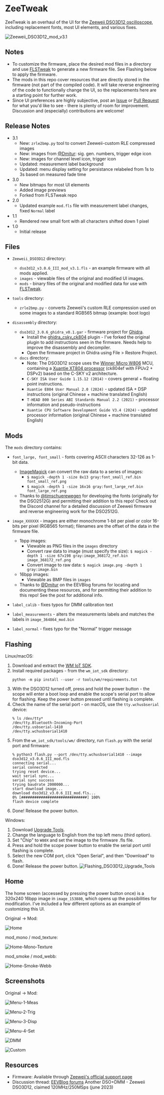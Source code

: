 # ZeeTweak
ZeeTweak is an overhaul of the UI for the [Zeeweii DSO3D12 oscilloscope](http://www.zeeweii.com/productinfo/dso3d12.html), including replacement fonts, most UI elements, and various fixes.

![Zeeweii_DSO3D12_mod_v3.1](https://github.com/user-attachments/assets/88fa9dd7-0761-489b-bc0e-031cb9fce3c7)

## Notes
- To customize the firmware, place the desired mod files in a directory and use [FLSTweak](https://github.com/taligentx/FLSTweak) to generate a new firmware file. See Flashing below to apply the firmware.
- The mods in this repo cover resources that are directly stored in the firmware (not part of the compiled code). It will take reverse engineering of the code to functionally change the UI, so the replacements here are a starting point for further work.
- Since UI preferences are highly subjective, post an [Issue](https://github.com/taligentx/ZeeTweak/issues) or [Pull Request](https://github.com/taligentx/ZeeTweak/pulls) for what you'd like to see - there is plenty of room for improvement. Discussion and (especially) contributions are welcome!

## Release Notes
- 3.1
  - New: `zrle2bmp.py` tool to convert Zeeweii-custom RLE compressed images
  - New: images from [@Dmitur](https://www.eevblog.com/forum/testgear/another-dsodmm-zeeweii-dso3d12-claimed-120mhz250msps/msg5789049/#msg5789049): sig. gen. numbers, trigger edge icon
  - New: images for channel level icon, trigger icon
  - Updated: measurement label background
  - Updated: menu display setting for persistance relabeled from 1s to 3s based on measured fade time
- 3.0
  - New bitmaps for most UI elements
  - Added image previews
  - Forked from FLSTweak repo
- 2.0
  - Updated example `mod.fls` file with measurement label changes, fixed `Normal` label
- 1.1
  - Rendered new small font with all characters shifted down 1 pixel
- 1.0
  - Initial release

## Files
- `Zeeweii_DSO3D12` directory:
  - `dso3d12_v3.0.6_III_mod_v3.1.fls` - an example firmware with all mods applied.
  - `images` - viewable files of the original and modified UI images.
  - `mods` - binary files of the original and modified data for use with [FLSTweak](https://github.com/taligentx/FLSTweak).

- `tools` directory:
  - `zrle2bmp.py` - converts Zeeweii's custom RLE compression used on some images to a standard RGB565 bitmap (example: boot logo)

- `disassembly` directory:
  - `dso3d12_3.0.6_ghidra_v0.1.gar` - firmware project for [Ghidra](https://github.com/NationalSecurityAgency/ghidra).
    - Install the [ghidra_csky_ck804](https://github.com/taligentx/ghidra_csky_ck804) plugin - I've forked the original plugin to add instructions seen in the firmware. Needs help to improve the disassembly and decompiler.
    - Open the firmware project in Ghidra using File > Restore Project.
  - `docs` directory:
    - Note: The DSO3D12 scope uses the [Winner Micro W806](https://doc.winnermicro.net/w800/en/latest/soc_guides/index.html) MCU, containing a [Xuantie XT804 processor](https://www.xrvm.cn/community/download) (ck804ef with FPUv2 + DSPv2) based on the C-SKY v2 architecture.
    - `C-SKY ISA User Guide 1.15.12 (2014)` - covers general + floating point instructions. 
    - `Xuantie E804 User Manual 2.0 (2024)` - updated ISA + DSP instructions (original Chinese + machine translated English)
    - `T-HEAD 800 Series ABI Standards Manual 2.2 (2021)` - processor information and pseudo-instructions
    - `Xuantie CPU Software Development Guide V3.4 (2024)` - updated processor information (original Chinese + machine translated English)

## Mods
The `mods` directory contains:
- `font_large, font_small` - fonts covering ASCII characters 32-126 as 1-bit data.
  - [ImageMagick](https://imagemagick.org) can convert the raw data to a series of images:
      - `$ magick -depth 1 -size 8x13 gray:font_small_ref.bin font_small_ref.png`
      - `$ magick -depth 1 -size 16x16 gray:font_large_ref.bin font_large_ref.png`
  - Thanks to [@timschuerewegen](https://www.eevblog.com/forum/testgear/new-2ch-pocket-dsosg-sigpeak-dso2512g/msg5124096/#msg5124096) for developing the fonts (originally for the DSO2512G) and permitting their addition to this repo! Check out the Discord channel for a detailed discussion of Zeeweii firmware and reverse engineering work for the DSO2512G.

- `image_XXXXXX` - images are either monochrome 1-bit per pixel or color 16-bits per pixel (RGB565 format); filenames are the offset of the data in the firmware file.
  - 1bpp images:
    - Viewable as PNG files in the `images` directory
    - Convert raw data to image (must specify the size): `$ magick -depth 1 -size 67x198 gray:image_368172_ref.bin image_368172_ref.png`
    - Convert image to raw data: `$ magick image.png -depth 1 gray:image.bin`
  - 16bpp images:
    - Viewable as BMP files in `images`
  - Thanks to [@Dmitur](https://www.eevblog.com/forum/testgear/another-dsodmm-zeeweii-dso3d12-claimed-120mhz250msps/msg5789049/#msg5789049) on the EEVBlog forums for locating and documenting these resources, and for permitting their addition to this repo! See the post for additional info.
- `label_calib` - fixes typos for DMM calibration text
- `label_measurements` - alters the measurements labels and matches the labels in `image_364864_mod.bin`
- `label_normal` - fixes typo for the "Normal" trigger message

## Flashing
Linux/macOS:
  1. Download and extract the [WM IoT SDK](https://doc.winnermicro.net/download/version/).
  2. Install required packages - from the `wm_iot_sdk` directory:
     ```
     python -m pip install --user -r tools/wm/requirements.txt
     ```
  3. With the DSO3D12 turned off, press and hold the power button - the scope will enter a boot loop and enable the scope's serial port to allow for flashing. Keep the power button pressed until flashing is complete.
  4. Check the name of the serial port - on macOS, use the `tty.wchusbserial` device:
     ```
     % ls /dev/tty*
     /dev/tty.Bluetooth-Incoming-Port
     /dev/tty.usbserial-1410  
     /dev/tty.wchusbserial1410
     ```
  5. From the `wm_iot_sdk/tools/wm/` directory, run `flash.py` with the serial port and firmware:
     ```
     % python3 flash.py --port /dev/tty.wchusbserial1410 --image dso3d12_v3.0.6_III_mod.fls 
     connecting serial...
     serial connected
     trying reset device...
     wait serial sync...
     serial sync success
     trying baudrate 2000000...
     start download image...
     download dso3d12_v3.0.6_III_mod.fls...
     0% [##############################] 100%
     flash device complete
     ```
  6. Done! Release the power button.

Windows:
  1. Download [Upgrade Tools](http://www.isme.fun/?log=blog&id=34).
  2. Change the language to English from the top left menu (third option).
  3. Set "Chip" to `W80X` and set the image to the firmware .fls file.
  4. Press and hold the scope power button to enable the serial port until flashing is complete.
  5. Select the new COM port, click "Open Serial", and then "Download" to flash.
  6. Done! Release the power button.
  ![Flashing_DSO3D12_Upgrade_Tools](https://github.com/user-attachments/assets/0cf60add-3fdf-4c25-b316-f78c7475e515)

## Home
The home screen (accessed by pressing the power button once) is a 320x240 16bpp image in `image_153880`, which opens up the possibilities for modification. I've included a few different options as an example of customizing this UI.

Original -> Mod:

![Home](https://github.com/user-attachments/assets/aea4cd70-0786-4990-813c-eb9828177fd5)

mod_mono / mod_texture:

![Home-Mono-Texture](https://github.com/user-attachments/assets/9e934119-73a9-4ede-993d-640feb40c9da)

mod_smoke / mod_webb:

![Home-Smoke-Webb](https://github.com/user-attachments/assets/0c310e26-948b-42a3-a996-31d69ff58b53)

## Screenshots
Original -> Mod:

![Menu-1-Meas](https://github.com/user-attachments/assets/6470a733-dfbe-421f-bc9b-fdd3036129a0)

![Menu-2-Trig](https://github.com/user-attachments/assets/5c6eea42-4e2f-42f1-bfda-f3129afa0cac)

![Menu-3-Disp](https://github.com/user-attachments/assets/d7b78822-b35d-4301-950a-b6bfdcefd4bd)

![Menu-4-Set](https://github.com/user-attachments/assets/b4b66e35-e599-4e91-8ec5-d87bba995cb7)

![DMM](https://github.com/user-attachments/assets/b55dcb04-fa1a-4637-8a89-d933af716a81)

![Custom](https://github.com/user-attachments/assets/c44d073f-3eee-49fe-9613-00ff49df1b4e)

## Resources
- Firmware: Available through [Zeeweii's official support page](http://www.zeeweii.com/support.html)
- Discussion thread: [EEVBlog forums](https://www.eevblog.com/forum/testgear/another-dsodmm-zeeweii-dso3d12-claimed-120mhz250msps/) Another DSO+DMM - Zeeweii DSO3D12, claimed 120MHz/250MSps (june 2023)
